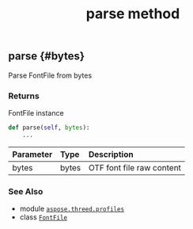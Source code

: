 ﻿---
title: parse method
second_title: Aspose.3D for Python via .NET API References
description: 
type: docs
weight: 30
url: /python-net/aspose.threed.profiles/fontfile/parse/
is_root: false
---

## parse {#bytes}

Parse FontFile from bytes


### Returns 


FontFile instance


```python
def parse(self, bytes):
    ...
```


| Parameter | Type | Description |
| :- | :- | :- |
| bytes | bytes | OTF font file raw content |



### See Also
* module [`aspose.threed.profiles`](../../)
* class [`FontFile`](/3d/python-net/aspose.threed.profiles/fontfile)
